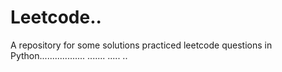 # Leetcode..
A repository for some solutions practiced leetcode questions in Python.................. ....... .....
..
